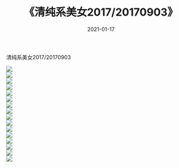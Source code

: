 ﻿---
layout: post
title:  《清纯系美女2017/20170903》
date:   2021-01-17
img: http://pic.660000.xyz/1:/清纯系美女/2017/20170903/000.jpg
categories: [美女, 清纯, 唯美]
---

清纯系美女2017/20170903

 ![](http://pic.660000.xyz/1:/清纯系美女/2017/20170903/001.png) <br>![](http://pic.660000.xyz/1:/清纯系美女/2017/20170903/002.png) <br>![](http://pic.660000.xyz/1:/清纯系美女/2017/20170903/003.png) <br>![](http://pic.660000.xyz/1:/清纯系美女/2017/20170903/004.png) <br>![](http://pic.660000.xyz/1:/清纯系美女/2017/20170903/005.png) <br>![](http://pic.660000.xyz/1:/清纯系美女/2017/20170903/006.png) <br>![](http://pic.660000.xyz/1:/清纯系美女/2017/20170903/007.png) <br>![](http://pic.660000.xyz/1:/清纯系美女/2017/20170903/008.png) <br>![](http://pic.660000.xyz/1:/清纯系美女/2017/20170903/009.png) <br>![](http://pic.660000.xyz/1:/清纯系美女/2017/20170903/010.png) <br>![](http://pic.660000.xyz/1:/清纯系美女/2017/20170903/011.png) <br>![](http://pic.660000.xyz/1:/清纯系美女/2017/20170903/012.png) <br>![](http://pic.660000.xyz/1:/清纯系美女/2017/20170903/013.png) <br>![](http://pic.660000.xyz/1:/清纯系美女/2017/20170903/014.png) <br>![](http://pic.660000.xyz/1:/清纯系美女/2017/20170903/015.png) <br>![](http://pic.660000.xyz/1:/清纯系美女/2017/20170903/016.png) <br>